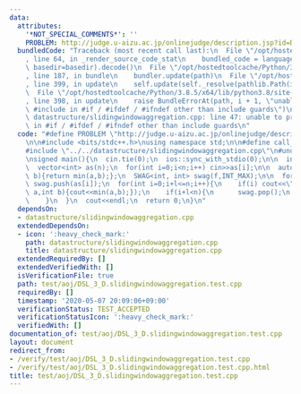 ```yaml
---
data:
  attributes:
    '*NOT_SPECIAL_COMMENTS*': ''
    PROBLEM: http://judge.u-aizu.ac.jp/onlinejudge/description.jsp?id=DSL_3_D
  bundledCode: "Traceback (most recent call last):\n  File \"/opt/hostedtoolcache/Python/3.8.5/x64/lib/python3.8/site-packages/onlinejudge_verify/documentation/build.py\"\
    , line 64, in _render_source_code_stat\n    bundled_code = language.bundle(stat.path,\
    \ basedir=basedir).decode()\n  File \"/opt/hostedtoolcache/Python/3.8.5/x64/lib/python3.8/site-packages/onlinejudge_verify/languages/cplusplus.py\"\
    , line 187, in bundle\n    bundler.update(path)\n  File \"/opt/hostedtoolcache/Python/3.8.5/x64/lib/python3.8/site-packages/onlinejudge_verify/languages/cplusplus_bundle.py\"\
    , line 399, in update\n    self.update(self._resolve(pathlib.Path(included), included_from=path))\n\
    \  File \"/opt/hostedtoolcache/Python/3.8.5/x64/lib/python3.8/site-packages/onlinejudge_verify/languages/cplusplus_bundle.py\"\
    , line 398, in update\n    raise BundleErrorAt(path, i + 1, \"unable to process\
    \ #include in #if / #ifdef / #ifndef other than include guards\")\nonlinejudge_verify.languages.cplusplus_bundle.BundleErrorAt:\
    \ datastructure/slidingwindowaggregation.cpp: line 47: unable to process #include\
    \ in #if / #ifdef / #ifndef other than include guards\n"
  code: "#define PROBLEM \"http://judge.u-aizu.ac.jp/onlinejudge/description.jsp?id=DSL_3_D\"\
    \n\n#include <bits/stdc++.h>\nusing namespace std;\n\n#define call_from_test\n\
    #include \"../../datastructure/slidingwindowaggregation.cpp\"\n#undef call_from_test\n\
    \nsigned main(){\n  cin.tie(0);\n  ios::sync_with_stdio(0);\n\n  int n,l;\n  cin>>n>>l;\n\
    \  vector<int> as(n);\n  for(int i=0;i<n;i++) cin>>as[i];\n\n  auto f=[](int a,int\
    \ b){return min(a,b);};\n  SWAG<int, int> swag(f,INT_MAX);\n\n  for(int i=0;i<l;i++)\
    \ swag.push(as[i]);\n  for(int i=0;i+l<=n;i++){\n    if(i) cout<<\" \";\n    swag.fold([](int\
    \ a,int b){cout<<min(a,b);});\n    if(i+l<n){\n      swag.pop();\n      swag.push(as[i+l]);\n\
    \    }\n  }\n  cout<<endl;\n  return 0;\n}\n"
  dependsOn:
  - datastructure/slidingwindowaggregation.cpp
  extendedDependsOn:
  - icon: ':heavy_check_mark:'
    path: datastructure/slidingwindowaggregation.cpp
    title: datastructure/slidingwindowaggregation.cpp
  extendedRequiredBy: []
  extendedVerifiedWith: []
  isVerificationFile: true
  path: test/aoj/DSL_3_D.slidingwindowaggregation.test.cpp
  requiredBy: []
  timestamp: '2020-05-07 20:09:06+09:00'
  verificationStatus: TEST_ACCEPTED
  verificationStatusIcon: ':heavy_check_mark:'
  verifiedWith: []
documentation_of: test/aoj/DSL_3_D.slidingwindowaggregation.test.cpp
layout: document
redirect_from:
- /verify/test/aoj/DSL_3_D.slidingwindowaggregation.test.cpp
- /verify/test/aoj/DSL_3_D.slidingwindowaggregation.test.cpp.html
title: test/aoj/DSL_3_D.slidingwindowaggregation.test.cpp
---
```

